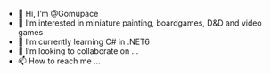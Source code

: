- 👋 Hi, I’m @Gomupace
- 👀 I’m interested in miniature painting, boardgames, D&D and video games
- 🌱 I’m currently learning C# in .NET6
- 💞️ I’m looking to collaborate on ...
- 📫 How to reach me ...

<!---
Gomupace/Gomupace is a ✨ special ✨ repository because its `README.md` (this file) appears on your GitHub profile.
You can click the Preview link to take a look at your changes.
--->
